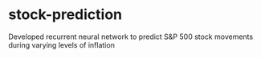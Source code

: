 # stock-prediction
Developed recurrent neural network to predict S&amp;P 500 stock movements during varying levels of inflation
